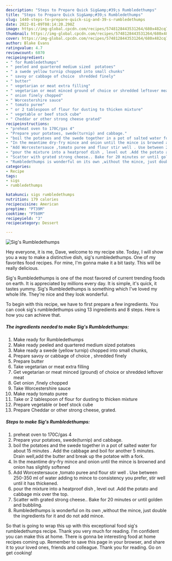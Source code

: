 ```yaml
---
description: "Steps to Prepare Quick Sig&amp;#39;s Rumbledethumps"
title: "Steps to Prepare Quick Sig&amp;#39;s Rumbledethumps"
slug: 1440-steps-to-prepare-quick-sig-and-39-s-rumbledethumps
date: 2022-01-09T08:14:20.298Z
image: https://img-global.cpcdn.com/recipes/5748128443531264/680x482cq70/sigs-rumbledethumps-recipe-main-photo.jpg
thumbnail: https://img-global.cpcdn.com/recipes/5748128443531264/680x482cq70/sigs-rumbledethumps-recipe-main-photo.jpg
cover: https://img-global.cpcdn.com/recipes/5748128443531264/680x482cq70/sigs-rumbledethumps-recipe-main-photo.jpg
author: Blake Evans
ratingvalue: 4.7
reviewcount: 6070
recipeingredient:
- " for Rumbledethumps"
- " peeled and quartered medium sized  potatoes"
- " a swede yellow turnip chopped into small chunks"
- " savoy or cabbage of choice  shredded finely"
- " butter"
- " vegetarian or meat extra filling"
- " vegetarian or meat minced ground of choice or shredded leftover meat"
- " onion finely chopped"
- " Worcestershire sauce"
- " tomato puree"
- " or 2 tablespoon of flour for dusting to thicken mixture"
- " vegetable or beef stock cube"
- " Cheddar or other strong cheese grated"
recipeinstructions:
- "preheat oven to 170C/gas 4"
- "Prepare your potatoes, swede(turnip) and cabbage."
- "boil the potatoes and the swede together in a pot of salted water for about 15 minutes . Add the cabbage and boil for another 5 minutes. Drain well,add the butter and break up the potatoe with a fork."
- "In the meantime dry-fry mince and onion until the mince is browned and onion has slightly softened"
- "Add Worcestersauce ,tomato puree and flour stir well . Use between 250-350 ml of water adding to mince to consistency you prefer, stir well until it has thickened."
- "pour the mixture into a heatproof dish , level out .Add the potato and cabbage mix over the top."
- "Scatter with grated strong cheese.. Bake for 20 minutes or until golden and bubbling."
- "Rumbledethumps is wonderful on its own ,without the mince, just double the ingredients for it and do not add mince."
categories:
- Recipe
tags:
- sigs
- rumbledethumps

katakunci: sigs rumbledethumps 
nutrition: 179 calories
recipecuisine: American
preptime: "PT39M"
cooktime: "PT60M"
recipeyield: "3"
recipecategory: Dessert

---
```



![Sig&#39;s Rumbledethumps](https://img-global.cpcdn.com/recipes/5748128443531264/680x482cq70/sigs-rumbledethumps-recipe-main-photo.jpg)

Hey everyone, it is me, Dave, welcome to my recipe site. Today, I will show you a way to make a distinctive dish, sig&#39;s rumbledethumps. One of my favorites food recipes. For mine, I'm gonna make it a bit tasty. This will be really delicious.

Sig&#39;s Rumbledethumps is one of the most favored of current trending foods on earth. It is appreciated by millions every day. It is simple, it's quick, it tastes yummy. Sig&#39;s Rumbledethumps is something which I've loved my whole life. They're nice and they look wonderful.




To begin with this recipe, we have to first prepare a few ingredients. You can cook sig&#39;s rumbledethumps using 13 ingredients and 8 steps. Here is how you can achieve that.

<!--inarticleads1-->

##### The ingredients needed to make Sig&#39;s Rumbledethumps:

1. Make ready  for Rumbledethumps
1. Make ready  peeled and quartered medium sized  potatoes
1. Make ready  a swede (yellow turnip) chopped into small chunks,
1. Prepare  savoy or cabbage of choice , shredded finely
1. Prepare  butter
1. Take  vegetarian or meat extra filling
1. Get  vegetarian or meat minced (ground) of choice or shredded leftover meat
1. Get  onion ,finely chopped
1. Take  Worcestershire sauce
1. Make ready  tomato puree
1. Take  or 2 tablespoon of flour for dusting to thicken mixture
1. Prepare  vegetable or beef stock cube
1. Prepare  Cheddar or other strong cheese, grated.




<!--inarticleads2-->

##### Steps to make Sig&#39;s Rumbledethumps:

1. preheat oven to 170C/gas 4
1. Prepare your potatoes, swede(turnip) and cabbage.
1. boil the potatoes and the swede together in a pot of salted water for about 15 minutes . Add the cabbage and boil for another 5 minutes. Drain well,add the butter and break up the potatoe with a fork.
1. In the meantime dry-fry mince and onion until the mince is browned and onion has slightly softened
1. Add Worcestersauce ,tomato puree and flour stir well . Use between 250-350 ml of water adding to mince to consistency you prefer, stir well until it has thickened.
1. pour the mixture into a heatproof dish , level out .Add the potato and cabbage mix over the top.
1. Scatter with grated strong cheese.. Bake for 20 minutes or until golden and bubbling.
1. Rumbledethumps is wonderful on its own ,without the mince, just double the ingredients for it and do not add mince.




So that is going to wrap this up with this exceptional food sig&#39;s rumbledethumps recipe. Thank you very much for reading. I'm confident you can make this at home. There is gonna be interesting food at home recipes coming up. Remember to save this page in your browser, and share it to your loved ones, friends and colleague. Thank you for reading. Go on get cooking!
